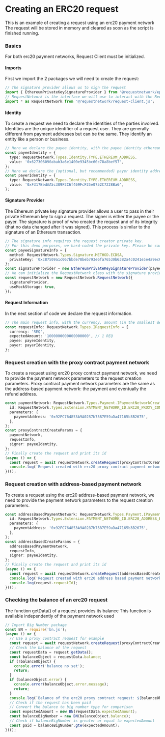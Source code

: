 # Creating an ERC20 request

This is an example of creating a request using an erc20 payment network The request will be stored in memory and cleared as soon as the script is finished running.

### Basics

For both erc20 payment networks, Request Client must be initialized.

#### Imports

First we import the 2 packages we will need to create the request:

```typescript
// The signature provider allows us to sign the request
import { EthereumPrivateKeySignatureProvider } from '@requestnetwork/epk-signature';
// RequestNetwork is the interface we will use to interact with the Request network
import * as RequestNetwork from '@requestnetwork/request-client.js';
```

#### Identity

To create a request we need to declare the identities of the parties involved. Identities are the unique identifier of a request user. They are generally different from payment addresses but can be the same. They identify an entity like a person or business.

```typescript
// Here we declare the payee identity, with the payee identity ethereum address
const payeeIdentity = {
  type: RequestNetwork.Types.Identity.TYPE.ETHEREUM_ADDRESS,
  value: '0x627306090abab3a6e1400e9345bc60c78a8bef57',
};
// Here we declare the (optional, but recommended) payer identity address.
const payerIdentity = {
  type: RequestNetwork.Types.Identity.TYPE.ETHEREUM_ADDRESS,
  value: '0xF317BedAA5c389F2C6f469FcF25e0752C7228Ba6',
};
```

#### Signature Provider

The Ethereum private key signature provider allows a user to pass in their private Ethereum key to sign a request. The signer is either the payee or the payer. The signature is proof of who created the request and of its integrity (that no data changed after it was signed). This process is similar to the signature of an Ethereum transaction.

```typescript
// The signature info requires the request creator private key.
// For this demo purposes, we hard-coded the private key. Please be careful with how you store and handle your private key since it's a very sensitive piece of data.
const payeeSignatureInfo = {
  method: RequestNetwork.Types.Signature.METHOD.ECDSA,
  privateKey: '0xc87509a1c067bbde78beb793e6fa76530b6382a4c0241e5e4a9ec0a0f44dc0d3',
};
const signatureProvider = new EthereumPrivateKeySignatureProvider(payeeSignatureInfo);
// We can initialize the RequestNetwork class with the signature provider and inform we will be using the mock storage.
const requestNetwork = new RequestNetwork.RequestNetwork({
  signatureProvider,
  useMockStorage: true,
});
```

#### Request Information

In the next section of code we declare the request information.

```typescript
// The main request info, with the currency, amount (in the smallest denominator), payee identity and payer identity
const requestInfo: RequestNetwork.Types.IRequestInfo = {
  currency: 'REQ',
  expectedAmount: '1000000000000000000', // 1 REQ
  payee: payeeIdentity,
  payer: payerIdentity,
};
```

### Request creation with the proxy contract payment network

To create a request using erc20 proxy contract payment network, we need to provide the payment network parameters to the request creation parameters. Proxy contract payment network parameters are the same as the address-based payment network: the payment and eventually the refund address.

```typescript
const paymentNetwork: RequestNetwork.Types.Payment.IPaymentNetworkCreateParameters = {
  id: RequestNetwork.Types.Extension.PAYMENT_NETWORK_ID.ERC20_PROXY_CONTRACT,
  parameters: {
    paymentAddress: '0x92FC764853A9A0287b7587E59aDa47165b3B2675',
  },
};
const proxyContractCreateParams = {
  paymentNetwork,
  requestInfo,
  signer: payeeIdentity,
};
// Finally create the request and print its id
(async () => {
  const request = await requestNetwork.createRequest(proxyContractCreateParams);
  console.log(`Request created with erc20 proxy contract payment network: ${request.requestId}`);
})();
```

### Request creation with address-based payment network

To create a request using the erc20 address-based payment network, we need to provide the payment network parameters to the request creation parameters.

```typescript
const addressBasedPaymentNetwork: RequestNetwork.Types.Payment.IPaymentNetworkCreateParameters = {
  id: RequestNetwork.Types.Extension.PAYMENT_NETWORK_ID.ERC20_ADDRESS_BASED,
  parameters: {
    paymentAddress: '0x92FC764853A9A0287b7587E59aDa47165b3B2675',
  },
};
const addressBasedCreateParams = {
  addressBasedPaymentNetwork,
  requestInfo,
  signer: payeeIdentity,
};
// Finally create the request and print its id
(async () => {
  const request = await requestNetwork.createRequest(addressBasedCreateParams);
  console.log('Request created with erc20 address based payment network:');
  console.log(request.requestId);
})();
```

### Checking the balance of an erc20 request

The function getData() of a request provides its balance This function is available independently of the payment network used

```typescript
// Import Big Number package
const BN = require('bn.js');
(async () => {
  // Use a proxy contract request for example
  const request = await requestNetwork.createRequest(proxyContractCreateParams);
  // Check the balance of the request
  const requestData = request.getData();
  const balanceObject = requestData.balance;
  if (!balanceObject) {
    console.error('balance no set');
    return;
  }
  if (balanceObject.error) {
    console.error(balanceObject.error.message);
    return;
  }
  console.log(`Balance of the erc20 proxy contract request: ${balanceObject.balance}`);
  // Check if the request has been paid
  // Convert the balance to big number type for comparison
  const expectedAmount = new BN(requestData.expectedAmount);
  const balanceBigNumber = new BN(balanceObject.balance);
  // Check if balanceBigNumber is greater or equal to expectedAmount
  const paid = balanceBigNumber.gte(expectedAmount);
})();
```
